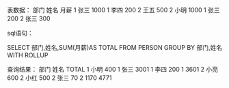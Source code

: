 表数据：
部门  姓名  月薪
1     张三  1000
1     李四  200
2     王五  500
2     小明  1000
1     张三  200
2     张三  300


sql语句：

SELECT 部门,姓名,SUM(月薪)AS TOTAL 
FROM PERSON
GROUP BY  部门,姓名  WITH ROLLUP


查询结果：
部门  姓名  TOTAL
1     小明  400
1     张三  3001
1     李四  200
1           3601
2     小亮  600
2     小红  500
2     张三  70
2           1170
            4771
